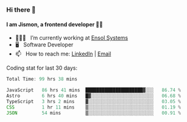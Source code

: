 ### Hi there 👋

#### I am Jismon, a frontend developer 👦🏻

- 🧑🏻‍💻   &nbsp; I’m currently working at <a href='https://www.ensolsystems.com/' target="_blank">Ensol Systems</a>
- 🖥   &nbsp; Software Developer
- 📫   &nbsp; How to reach me: <a href='https://www.linkedin.com/in/jismonthomas/'>LinkedIn</a> | <a href='mailto:hellojismonthomas@gmail.com'>Email</a>

Coding stat for last 30 days:
<!--START_SECTION:waka-->

```javascript
Total Time: 99 hrs 38 mins

JavaScript   86 hrs 41 mins  █████████████████████▓░░░   86.74 %
Astro        6 hrs 40 mins   █▓░░░░░░░░░░░░░░░░░░░░░░░   06.68 %
TypeScript   3 hrs 2 mins    ▓░░░░░░░░░░░░░░░░░░░░░░░░   03.05 %
CSS          1 hr 11 mins    ▒░░░░░░░░░░░░░░░░░░░░░░░░   01.19 %
JSON         54 mins         ▒░░░░░░░░░░░░░░░░░░░░░░░░   00.91 %
```

<!--END_SECTION:waka-->

<!--
**jismonthomas/jismonthomas** is a ✨ _special_ ✨ repository because its `README.md` (this file) appears on your GitHub profile.

Here are some ideas to get you started:

- 🔭 I’m currently working on ...
- 🌱 I’m currently learning ...
- 👯 I’m looking to collaborate on ...
- 🤔 I’m looking for help with ...
- 💬 Ask me about ...
- 📫 How to reach me: ...
- 😄 Pronouns: ...
- ⚡ Fun fact: ...
-->
